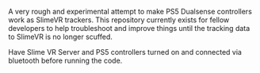 A very rough and experimental attempt to make PS5 Dualsense controllers work as SlimeVR trackers.
This repository currently exists for fellow developers to help troubleshoot and improve things until the tracking data to SlimeVR is no longer scuffed.

Have Slime VR Server and PS5 controllers turned on and connected via bluetooth before running the code.
